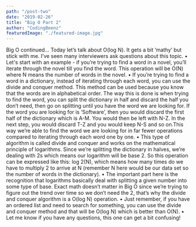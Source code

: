 ```yaml
---
path: "/post-two"
date: "2019-02-26"
title: "Big O Part 2"
author: "CodingBeenz"
featuredImage: "./featured-image.jpg"
---
```


Big O continued… Today let’s talk about O(log N). It gets a bit ‘mathy’ but stick with me. I’ve seen many interviewers ask questions about this topic.
•
Let's start with an example - if you’re trying to find a word in a novel, you’ll iterate through the novel till you find the word. This operation will be O(N) where N means the number of words in the novel.
•
If you’re trying to find a word in a dictionary, instead of iterating through each word, you can use the divide and conquer method. This method can be used because you know that the words are in alphabetical order. The way this is done is when trying to find the word, you can split the dictionary in half and discard the half you don’t need, then go on splitting until you have the word we are looking for. If the word you are looking for is ‘Software’, then you would discard the first half of the dictionary which is A-M. You would then be left with N-Z. In the next step, you would discard T-Z and you would keep N-S and so on.This way we’re able to find the word we are looking for in far fewer operations compared to iterating through each word one by one.
•
This type of algorithm is called divide and conquer and works on the mathematical principle of logarithms. Since we’re splitting the dictionary in halves, we’re dealing with 2s which means our logarithm will be base 2. So this operation can be expressed like this: log 2(N), which means how many times do we have to multiply 2 to arrive at N (remember N here would be our data set so the number of words in the dictionary).
•
The important part here is the recognition that logarithms basically deal with splitting a given number into some type of base. Exact math doesn’t matter in Big O since we’re trying to figure out the trend over time so we don’t need the 2, that’s why the divide and conquer algorithm is a O(log N) operation.
•
Just remember, if you have an ordered list and need to search for something, you can use the divide and conquer method and that will be O(log N) which is better than O(N).
•
Let me know if you have any questions, this one can get a bit confusing!